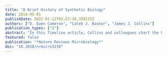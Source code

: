 ```yaml
---
title: "A Brief History of Synthetic Biology"
date: 2014-05-01
publishDate: 2022-01-12T03:23:30.359215Z
authors: ["D. Ewen Cameron", "Caleb J. Bashor", "James J. Collins"]
publication_types: ["2"]
abstract: "In this Timeline article, Collins and colleagues chart the history of synthetic biology since its inception just over a decade ago, with a focus on both the cultural and scientific progress that has been made as well as on key breakthroughs and areas for future development."
featured: false
publication: "*Nature Reviews Microbiology*"
doi: "10.1038/nrmicro3239"
---
```


